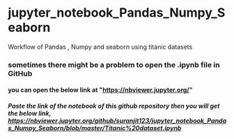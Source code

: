 # jupyter_notebook_Pandas_Numpy_Seaborn
Workflow of Pandas , Numpy and seaborn using titanic datasets

### sometimes there might be a problem to open the .ipynb file in GitHub <br> 
#### you can open the below link at "https://nbviewer.jupyter.org/"
##### Paste the link of the notebook of this github repository then you will get the below link, https://nbviewer.jupyter.org/github/suranjit123/jupyter_notebook_Pandas_Numpy_Seaborn/blob/master/Titanic%20dataset.ipynb
